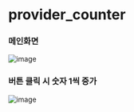 # provider_counter
### 메인화면
![image](https://github.com/jaeheela/flutter_sample_app/assets/107570140/a936866f-c219-4824-ae74-4c34c29f8b79)
### 버튼 클릭 시 숫자 1씩 증가
![image](https://github.com/jaeheela/flutter_sample_app/assets/107570140/97219491-cad8-4da1-a0ce-8ac82f5efa27)
